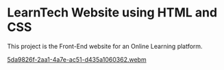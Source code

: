 <h1>LearnTech Website using HTML and CSS</h1>
<p>This project is the Front-End website for an Online Learning platform.</p>


[5da9826f-2aa1-4a7e-ac51-d435a1060362.webm](https://github.com/GiXhnu/LearnTech-Website/assets/62526531/02bb5d0c-d52b-4ab2-8356-d5f2e0e603e5)
